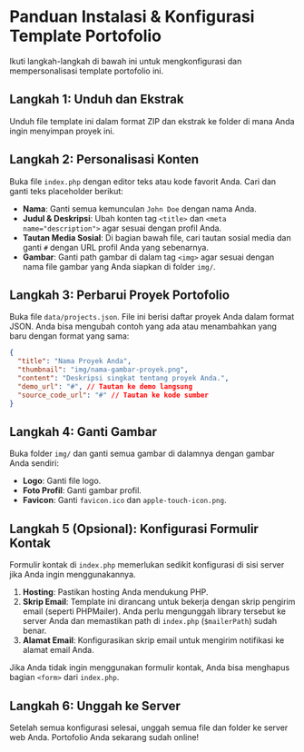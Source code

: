 # Panduan Instalasi & Konfigurasi Template Portofolio

Ikuti langkah-langkah di bawah ini untuk mengkonfigurasi dan mempersonalisasi template portofolio ini.

## Langkah 1: Unduh dan Ekstrak

Unduh file template ini dalam format ZIP dan ekstrak ke folder di mana Anda ingin menyimpan proyek ini.

## Langkah 2: Personalisasi Konten

Buka file `index.php` dengan editor teks atau kode favorit Anda. Cari dan ganti teks placeholder berikut:

-   **Nama**: Ganti semua kemunculan `John Doe` dengan nama Anda.
-   **Judul & Deskripsi**: Ubah konten tag `<title>` dan `<meta name="description">` agar sesuai dengan profil Anda.
-   **Tautan Media Sosial**: Di bagian bawah file, cari tautan sosial media dan ganti `#` dengan URL profil Anda yang sebenarnya.
-   **Gambar**: Ganti path gambar di dalam tag `<img>` agar sesuai dengan nama file gambar yang Anda siapkan di folder `img/`.

## Langkah 3: Perbarui Proyek Portofolio

Buka file `data/projects.json`. File ini berisi daftar proyek Anda dalam format JSON. Anda bisa mengubah contoh yang ada atau menambahkan yang baru dengan format yang sama:

```json
{
  "title": "Nama Proyek Anda",
  "thumbnail": "img/nama-gambar-proyek.png",
  "content": "Deskripsi singkat tentang proyek Anda.",
  "demo_url": "#", // Tautan ke demo langsung
  "source_code_url": "#" // Tautan ke kode sumber
}
```

## Langkah 4: Ganti Gambar

Buka folder `img/` dan ganti semua gambar di dalamnya dengan gambar Anda sendiri:

-   **Logo**: Ganti file logo.
-   **Foto Profil**: Ganti gambar profil.
-   **Favicon**: Ganti `favicon.ico` dan `apple-touch-icon.png`.

## Langkah 5 (Opsional): Konfigurasi Formulir Kontak

Formulir kontak di `index.php` memerlukan sedikit konfigurasi di sisi server jika Anda ingin menggunakannya.

1.  **Hosting**: Pastikan hosting Anda mendukung PHP.
2.  **Skrip Email**: Template ini dirancang untuk bekerja dengan skrip pengirim email (seperti PHPMailer). Anda perlu mengunggah library tersebut ke server Anda dan memastikan path di `index.php` (`$mailerPath`) sudah benar.
3.  **Alamat Email**: Konfigurasikan skrip email untuk mengirim notifikasi ke alamat email Anda.

Jika Anda tidak ingin menggunakan formulir kontak, Anda bisa menghapus bagian `<form>` dari `index.php`.

## Langkah 6: Unggah ke Server

Setelah semua konfigurasi selesai, unggah semua file dan folder ke server web Anda. Portofolio Anda sekarang sudah online!
